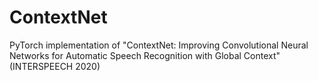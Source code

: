 # ContextNet
 PyTorch implementation of "ContextNet: Improving Convolutional Neural Networks for Automatic Speech Recognition with Global Context" (INTERSPEECH 2020)
